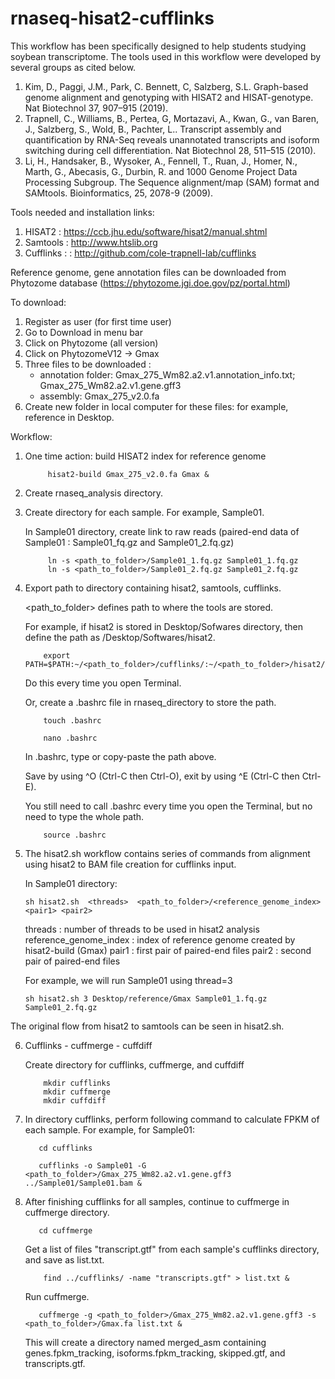 # rnaseq-hisat2-cufflinks

This workflow has been specifically designed to help students studying soybean transcriptome.
The tools used in this workflow were developed by several groups as cited below.
1. Kim, D., Paggi, J.M., Park, C. Bennett, C, Salzberg, S.L. Graph-based genome alignment and genotyping with HISAT2 and HISAT-genotype. Nat Biotechnol 37, 907–915 (2019).
2. Trapnell, C., Williams, B., Pertea, G, Mortazavi, A., Kwan, G., van Baren, J., Salzberg, S., Wold, B., Pachter, L.. Transcript assembly and quantification by RNA-Seq reveals unannotated transcripts and isoform switching during cell differentiation. Nat Biotechnol 28, 511–515 (2010).
3. Li, H., Handsaker, B., Wysoker, A., Fennell, T., Ruan, J., Homer, N., Marth, G., Abecasis, G., Durbin, R. and 1000 Genome Project Data Processing Subgroup. The Sequence alignment/map (SAM) format and SAMtools. Bioinformatics, 25, 2078-9 (2009).


Tools needed and installation links:
1. HISAT2 : https://ccb.jhu.edu/software/hisat2/manual.shtml
2. Samtools : http://www.htslib.org
3. Cufflinks : : http://github.com/cole-trapnell-lab/cufflinks


Reference genome, gene annotation files can be downloaded from Phytozome database (https://phytozome.jgi.doe.gov/pz/portal.html)

To download:
1. Register as user (for first time user)
2. Go to Download in menu bar
3. Click on Phytozome (all version)
4. Click on PhytozomeV12 -> Gmax
5. Three files to be downloaded : 
    - annotation folder: Gmax_275_Wm82.a2.v1.annotation_info.txt; Gmax_275_Wm82.a2.v1.gene.gff3
    - assembly: Gmax_275_v2.0.fa
6. Create new folder in local computer for these files: for example, reference in Desktop.

Workflow:

1. One time action: build HISAT2 index for reference genome

            hisat2-build Gmax_275_v2.0.fa Gmax &


2. Create rnaseq_analysis directory.

3. Create directory for each sample. For example, Sample01.

   In Sample01 directory, create link to raw reads (paired-end data of Sample01 : Sample01_fq.gz and Sample01_2.fq.gz)

            ln -s <path_to_folder>/Sample01_1.fq.gz Sample01_1.fq.gz
            ln -s <path_to_folder>/Sample01_2.fq.gz Sample01_2.fq.gz
            
            
4.  Export path to directory containing hisat2, samtools, cufflinks.

    <path_to_folder> defines path to where the tools are stored. 
    
    For example, if hisat2 is stored in Desktop/Sofwares directory, then define the path as /Desktop/Softwares/hisat2.
    

            export PATH=$PATH:~/<path_to_folder>/cufflinks/:~/<path_to_folder>/hisat2/~/<path_to_folder>/samtools
            
    Do this every time you open Terminal.
    
    Or, create a .bashrc file in rnaseq_directory to store the path. 
  
    
            touch .bashrc
            
            nano .bashrc
            
    
    In .bashrc, type or copy-paste the path above.
    
    Save by using ^O (Ctrl-C then Ctrl-O), exit by using ^E (Ctrl-C then Ctrl-E).
    
    You still need to call .bashrc every time you open the Terminal, but no need to type the whole path.
    
  
            source .bashrc 
    
    
5.  The hisat2.sh workflow contains series of commands from alignment using hisat2 to BAM file creation for cufflinks input.

    In Sample01 directory:

        sh hisat2.sh  <threads>  <path_to_folder>/<reference_genome_index> <pair1> <pair2> 
        
    threads : number of threads to be used in hisat2 analysis
    reference_genome_index : index of reference genome created by hisat2-build (Gmax)
    pair1 : first pair of paired-end files
    pair2 : second pair of paired-end files
    
    For example, we will run Sample01 using thread=3 
    
        sh hisat2.sh 3 Desktop/reference/Gmax Sample01_1.fq.gz Sample01_2.fq.gz
        
        
   The original flow from hisat2 to samtools can be seen in hisat2.sh.
   
   
6.  Cufflinks - cuffmerge - cuffdiff

    Create directory for cufflinks, cuffmerge, and cuffdiff
    
            mkdir cufflinks
            mkdir cuffmerge
            mkdir cuffdiff
        
7.   In directory cufflinks, perform following command to calculate FPKM of each sample. For example, for Sample01:

            cd cufflinks
   
            cufflinks -o Sample01 -G <path_to_folder>/Gmax_275_Wm82.a2.v1.gene.gff3 ../Sample01/Sample01.bam & 
            
            
8.   After finishing cufflinks for all samples, continue to cuffmerge in cuffmerge directory.


            cd cuffmerge
            
            
     Get a list of files "transcript.gtf" from each sample's cufflinks directory, and save as list.txt.
     
     
             find ../cufflinks/ -name "transcripts.gtf" > list.txt &
             
             
     Run cuffmerge.
     
     
            cuffmerge -g <path_to_folder>/Gmax_275_Wm82.a2.v1.gene.gff3 -s <path_to_folder>/Gmax.fa list.txt &



     This will create a directory named merged_asm containing genes.fpkm_tracking, isoforms.fpkm_tracking, skipped.gtf, 
     and transcripts.gtf.
     
     
     
             
     
             
             
     
            
            
            
            


        
        

    
    
    
    
            
    
    
            
    
            
    
    





